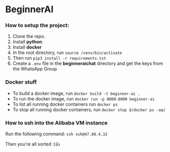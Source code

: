 # BeginnerAI

### How to setup the project:

1. Clone the repo.
2. Install **python**.
3. Install **docker**
4. In the root directory, run `source /venv/bin/activate`
5. Then run `pip3 install -r requirements.txt`
6. Create a `.env` file in the **beginneraichat** directory and get the keys from the WhatsApp Group

### Docker stuff

- To build a docker image, run `docker build -t beginner-ai .`
- To run the docker image, run `docker run -p 8000:8000 beginner-ai`
- To list all running docker containers run `docker ps`
- To stop all running docker containers, run `docker stop $(docker ps -aq)`


### How to ssh into the Alibaba VM instance
Run the following command: `ssh ssh@47.88.4.32`
  
Then you're all sorted :):+1:
